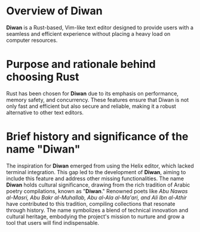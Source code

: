 # Overview of Diwan

**Diwan** is a Rust-based, Vim-like text editor designed to provide users with a seamless and efficient experience without placing a heavy load on computer resources.

# Purpose and rationale behind choosing Rust

Rust has been chosen for **Diwan** due to its emphasis on performance, memory safety, and concurrency. These features ensure that Diwan is not only fast and efficient but also secure and reliable, making it a robust alternative to other text editors.

# Brief history and significance of the name "Diwan"

The inspiration for **Diwan** emerged from using the Helix editor, which lacked terminal integration. This gap led to the development of **Diwan**, aiming to include this feature and address other missing functionalities. The name **Diwan** holds cultural significance, drawing from the rich tradition of Arabic poetry compilations, known as "**Diwan**." Renowned poets like _Abu Nawas al-Masri, Abu Bakr al-Muhallab, Abu al-Ala al-Ma'ari, and Ali Ibn al-Athir_ have contributed to this tradition, compiling collections that resonate through history. The name symbolizes a blend of technical innovation and cultural heritage, embodying the project's mission to nurture and grow a tool that users will find indispensable.
